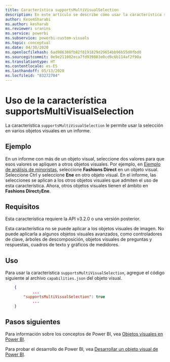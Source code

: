 ```yaml
---
title: Característica supportsMultiVisualSelection
description: En este artículo se describe cómo usar la característica supportsMultiVisualSelection en objetos visuales de Power BI y sus requisitos.
author: KesemSharabi
ms.author: kesharab
ms.reviewer: sranins
ms.service: powerbi
ms.subservice: powerbi-custom-visuals
ms.topic: conceptual
ms.date: 04/30/2020
ms.openlocfilehash: 6ad986308fb82f8191829d29654bb96b55d0fbd0
ms.sourcegitcommit: 0e9e211082eca7fd939803e0cd9c6b114af2f90a
ms.translationtype: HT
ms.contentlocale: es-ES
ms.lasthandoff: 05/13/2020
ms.locfileid: "83272704"
---
```

# <a name="use-the-supportsmultivisualselection-feature"></a>Uso de la característica supportsMultiVisualSelection

La característica `supportsMultiVisualSelection` le permite usar la selección en varios objetos visuales en un informe.

## <a name="example"></a>Ejemplo

En un informe con más de un objeto visual, seleccione dos valores para que esos valores se apliquen a otros objetos visuales. Por ejemplo, en [Ejemplo de análisis de minoristas](../../create-reports/sample-retail-analysis.md), seleccione **Fashions Direct** en un objeto visual. Seleccione Ctrl y seleccione **Ene** en otro objeto visual. En el informe, las selecciones se aplican a los otros objetos visuales que admiten el uso de esta característica. Ahora, otros objetos visuales tienen el ámbito en **Fashions Direct**y**Ene**.

## <a name="requirements"></a>Requisitos

Esta característica requiere la API v3.2.0 o una versión posterior.

Esta característica no se puede aplicar a los objetos visuales de imagen. No puede aplicarla a algunos objetos visuales avanzados, como controladores de clave, árboles de descomposición, objetos visuales de preguntas y respuestas, cuadros de texto y gráficos de medidores.

## <a name="usage"></a>Uso

Para usar la característica `supportsMultiVisualSelection`, agregue el código siguiente al archivo `capabilities.json` del objeto visual.

```json
    {   
            ...
        "supportsMultiVisualSelection": true
            ...
    }
```

## <a name="next-steps"></a>Pasos siguientes

Para información sobre los conceptos de Power BI, vea [Objetos visuales en Power BI](power-bi-visuals-concept.md).

Para probar el desarrollo de Power BI, vea [Desarrollar un objeto visual de Power BI](custom-visual-develop-tutorial.md).
